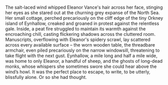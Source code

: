 The salt-laced wind whipped Eleanor Vance's hair across her face, stinging her eyes as she stared out at the churning grey expanse of the North Sea.  Her small cottage, perched precariously on the cliff edge of the tiny Orkney island of Eynhallow, creaked and groaned in protest against the relentless gale. Inside, a peat fire struggled to maintain its warmth against the encroaching chill, casting flickering shadows across the cluttered room.  Manuscripts, overflowing with Eleanor's spidery scrawl, lay scattered across every available surface – the worn wooden table, the threadbare armchair, even piled precariously on the narrow windowsill, threatening to take flight with the next gust.  Eynhallow, a mile long and half a mile wide, was home to only Eleanor, a handful of sheep, and the ghosts of long-dead monks, whose whispers she sometimes swore she could hear above the wind’s howl. It was the perfect place to escape, to write, to be utterly, blissfully alone. Or so she had thought.
